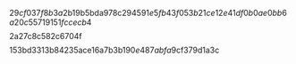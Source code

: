 2$9cf037f8b3a$2b19b5bda978c294$5
91e5fb43f053b21ce12e41df0b0ae0bb6a20c55719151$$fccecb4$$$$$2a27c8c582c6704f$$$$153bd3313b84235ace16a7b3b190$e487abfa9$cf379d1a3c